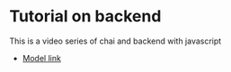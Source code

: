 # Tutorial on backend

This is a video series of chai and backend with javascript
 - [Model link](https://app.eraser.io/workspace/YtPqZ1VogxGy1jzIDkzj)